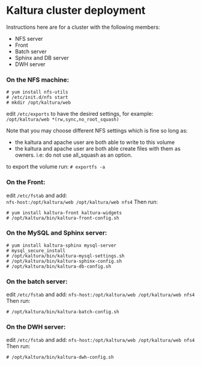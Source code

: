 # Kaltura cluster deployment

Instructions here are for a cluster with the following members:
* NFS server
* Front
* Batch server
* Sphinx and DB server
* DWH server

### On the NFS machine:
```
# yum install nfs-utils
# /etc/init.d/nfs start
# mkdir /opt/kaltura/web
```
edit `/etc/exports` to have the desired settings, for example:
`/opt/kaltura/web *(rw,sync,no_root_squash)`

Note that you may choose different NFS settings which is fine so long as:
* the kaltura and apache user are both able to write to this volume
* the kaltura and apache user are both able create files with them as owners. i.e: do not use all_squash as an option.

to export the volume run: `# exportfs -a`

### On the Front:
edit `/etc/fstab` and add:    
`nfs-host:/opt/kaltura/web /opt/kaltura/web nfs4`
Then run: 
```
# yum install kaltura-front kaltura-widgets
# /opt/kaltura/bin/kaltura-front-config.sh
```

### On the MySQL and Sphinx server:
```
# yum install kaltura-sphinx mysql-server
# mysql_secure_install
# /opt/kaltura/bin/kaltura-mysql-settings.sh
# /opt/kaltura/bin/kaltura-sphinx-config.sh
# /opt/kaltura/bin/kaltura-db-config.sh
```

### On the batch server:
edit `/etc/fstab` and add: 
`nfs-host:/opt/kaltura/web /opt/kaltura/web nfs4`    
Then run:
```
# /opt/kaltura/bin/kaltura-batch-config.sh
```

### On the DWH server:
edit `/etc/fstab` and add: 
`nfs-host:/opt/kaltura/web /opt/kaltura/web nfs4`   
Then run:
```
# /opt/kaltura/bin/kaltura-dwh-config.sh
```
